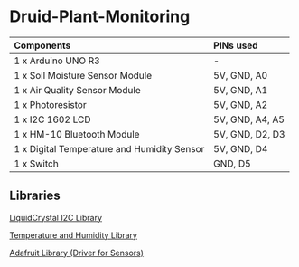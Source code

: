 # Druid-Plant-Monitoring

Components | PINs used 
:------------ | :------------- 
1 x Arduino UNO R3 | -
1 x Soil Moisture Sensor Module | 5V, GND, A0
1 x Air Quality Sensor Module | 5V, GND, A1 
1 x Photoresistor | 5V, GND, A2 
1 x I2C 1602 LCD | 5V, GND, A4, A5
1 x HM-10 Bluetooth Module | 5V, GND, D2, D3
1 x Digital Temperature and Humidity Sensor | 5V, GND, D4
1 x Switch | GND, D5



## Libraries

[LiquidCrystal I2C Library](https://github.com/fdebrabander/Arduino-LiquidCrystal-I2C-library)

[Temperature and Humidity Library](https://github.com/adafruit/DHT-sensor-library)

[Adafruit Library (Driver for Sensors)](https://github.com/adafruit/Adafruit_Sensor) 
